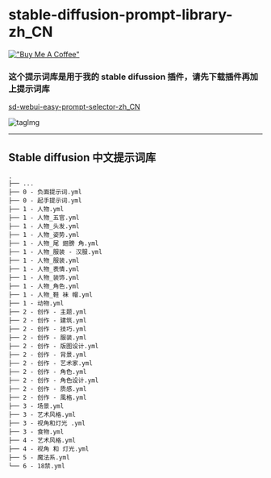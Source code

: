 # stable-diffusion-prompt-library-zh_CN

[!["Buy Me A Coffee"](https://www.buymeacoffee.com/assets/img/custom_images/orange_img.png)](https://www.buymeacoffee.com/n714mc)

### 这个提示词库是用于我的 stable difussion 插件，请先下载插件再加上提示词库
[sd-webui-easy-prompt-selector-zh_CN](https://github.com/n714/sd-webui-easy-prompt-selector-zh_CN)

![tagImg](https://github.com/n714/sd-webui-easy-prompt-selector-zh_CN/assets/45053630/490b6f3e-c940-4254-b8b4-214fb0ef52ea)

---
## Stable diffusion 中文提示词库
```
.
├── ...
├── 0 - 负面提示词.yml
├── 0 - 起手提示词.yml
├── 1 - 人物.yml
├── 1 - 人物_五官.yml
├── 1 - 人物_头发.yml
├── 1 - 人物_姿势.yml
├── 1 - 人物_尾 翅膀 角.yml
├── 1 - 人物_服装 - 汉服.yml
├── 1 - 人物_服装.yml
├── 1 - 人物_表情.yml
├── 1 - 人物_装饰.yml
├── 1 - 人物_角色.yml
├── 1 - 人物_鞋 袜 帽.yml
├── 1 - 动物.yml
├── 2 - 创作 - 主题.yml
├── 2 - 创作 - 建筑.yml
├── 2 - 创作 - 技巧.yml
├── 2 - 创作 - 服装.yml
├── 2 - 创作 - 版图设计.yml
├── 2 - 创作 - 背景.yml
├── 2 - 创作 - 艺术家.yml
├── 2 - 创作 - 角色.yml
├── 2 - 创作 - 角色设计.yml
├── 2 - 创作 - 质感.yml
├── 2 - 创作 - 風格.yml
├── 3 - 场景.yml
├── 3 - 艺术风格.yml
├── 3 - 视角和灯光 .yml
├── 3 - 食物.yml
├── 4 - 艺术风格.yml
├── 4 - 视角 和 灯光.yml
├── 5 - 魔法系.yml
└── 6 - 18禁.yml
```
